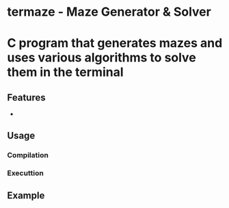 # termaze - Maze Generator & Solver

# C program that generates mazes and uses various algorithms to solve them in the terminal

## Features

-

## Usage

### Compilation

### Executtion

## Example
